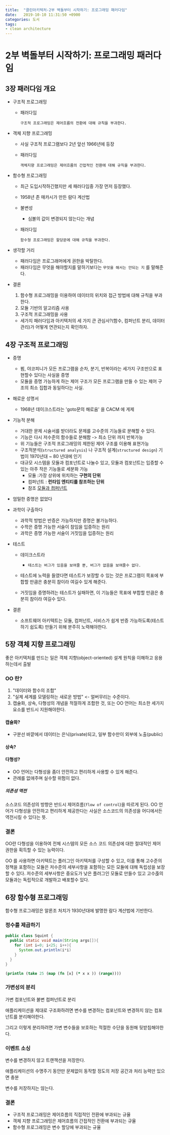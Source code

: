 ```yaml
---
title:  "클린아키텍처-2부 벽돌부터 시작하기: 프로그래밍 패러다임"
date:   2019-10-10 11:31:50 +0900
categories: 도서
tags: 
- clean architecture
---
```


# 2부 벽돌부터 시작하기: 프로그래밍 패러다임

## 3장 패러다임 개요

- 구조적 프로그래밍

  - 패러다임 

    ```
    구조적 프로그래밍은 제어흐름의 전환에 대해 규칙을 부과한다.
    ```

    

- 객체 지향 프로그래밍

  - 사실 구조적 프로그램보다 2년 앞선 1966년에 등장

  - 패러다임

    ```
    객체지향 프로그래밍은 제어흐름의 간접적인 전환에 대해 규칙을 부과한다.
    ```

    

- 함수형 프로그래밍

  - 최근 도입시작하긴했지만 세 패러다임중 가장 먼저 등장했다. 

  - 1958년 존 매카시가 만든 람다 계산법

  - 불변성

    - 심볼의 값이 변경되지 않는다는 개념

  - 패러다임

    ```
    함수형 프로그래밍은 할당문에 대해 규칙을 부과한다.
    ```

    

- 생각할 거리

  - 패러다임은 프로그래머에게 권한을 박탈한다.
  - 패러다임은 무엇을 해야할지를 말하기보다는 `무엇을 해서는 안되는 지` 를 말해준다.

- 결론

  1. 함수형 프로그래밍을 이용하여 데이터의 위치와 접근 방법에 대해 규칙을 부과한다.
  2. 모듈 기반의 알고리즘 사용
  3. 구조적 프로그래밍을 사용

  - 세가지 패러다임과 아키텍처의 세 가지 큰 관심사?(함수, 컴퍼넌트 분리, 데이터 관리)가 어떻게 연관되는지 확인하자.	


<!-- more -->
## 4장 구조적 프로그래밍

- 증명

  - 뵘, 야코피니가 모든 프로그램을 순차, 분기, 반복이라는 세가지 구조만으로 표현할수 있다는 사실을 증명
  - 모듈을 증명 가능하게 하는 제어 구조가 모든 프로그램을 만들 수 있는 제어 구조의 최소 집합과 동일하다는 사실.

- 해로운 성명서

  - 1968년 데이크스트라는 'goto문의 해로움' 을 CACM 에 게제

- 기능적 분해

  - 거대한 문제 시술서를 받더라도 문제를 고수준의 기능들로 분해할 수 있다.
  - 기능은 다시 저수준의 함수들로 분해함 -> 최소 단위 까지 반복가능
  - 위 기능들은 구조적 프로그래밍의 제한된 제어 구조를 이용해 표현가능
  - 구조적분석(`structured analysis`) 나 구조적 설계(`structured design`)  기법이 1970년대 ~ 80 년대에 인기
  - 대규모 시스템을 모듈과 컴포넌트로 나눌수 있고, 모듈과 컴포넌트는 입증할 수 있는 아주 작은 기능들로 세분화 가능
    - 모듈 :가장 상위에 위치하는 **구현의 단위**
    - 컴퍼넌트 : **런타임 엔티티를 참조하는 단위**
    - 참조 [모듈과 컴퍼넌트](https://imcreator.tistory.com/7)

- 엄밀한 증명은 없었다

- 과학이 구출하다

  - 과학적 방법은 반증은 가능하지만 증명은 불가능하다.
  - 수학은 증명 가능한 서술이 참임을 입증하는 원리
  - 과학은 증명 가능한 서술이 거짓임을 입증하는 원리

- 테스트

  - 데이크스트라

    - ```
      테스트는 버그가 있음을 보여줄 뿐, 버그가 없음을 보여줄수 없다.
      ```

  - 테스트에 노력을 들였다면 테스트가 보장할 수 있는 것은 프로그램이 목표에 부합할 만큼은 충분히 참이라 여길수 있게 해준다.

  - 거짓임을 증명하려는 테스트가 실패하면, 이 기능들은 목표에 부합할 만큼은 충분히 참이라 여길수 있다.

- 결론

  - 소프트웨어 아키텍트는 모듈, 컴퍼넌트, 서비스가 쉽게 반증 가능하도록(테스트하기 쉽도록) 만들기 위해 분주히 노력해야한다.

  

## 5장 객체 지향 프로그래밍

좋은 아키텍처를 만드는 일은 객체 지향(object-oriented) 설계 원칙을 이해하고 응용하는데서 출발

### OO 란? 

1. "데이터와 함수의 조합"
2. "실제 세계를 모델링하는 새로운 방법" <- 얼버무리는 수준이다. 
3. 캡슐화, 상속, 다형성의 개념을 적절하게 조합한 것, 또는 OO 언어는 최소한 세가지 요소를 반드시 지원해야한다.

#### 캡슐화?
  - 구분선 바깥에서 데이터는 은닉(private)되고, 일부 함수만이 외부에 노출(public)
#### 상속?
#### 다형성?
  - OO 언어는 다형성을 좀더 안전하고 편리하게 사용할 수 있게 해준다.
  - 관례를 없애주며 실수할 위험이 없다.
##### 의존성 역전
소스코드 의존성의 방향은 반드시 제어흐름(`flow of control`)을 따르게 된다. 
OO 언어가 다형성을 안전하고 편리하게 제공한다는 사실은 소스코드의 의존성을 어디에서든 역전시킬 수 있다는 뜻.

### 결론

OO란 다형성을 이용하여 전체 시스템의 모든 소스 코드 의존성에 대한 절대적인 제어 권한을 획득할 수 있는 능력이다. 

OO 를 사용하면 아키텍트는 플러그인 아키텍처를 구성할 수 있고, 이를 통해 고수준의 정책을 포함하는 모듈은 저수준의 세부사항을 포함하는 모든 모듈에 대해 독립성을 보장할 수 있다. 저수준의 세부사항은 중요도가 낮은 플러그인 모듈로 만들수 있고 고수줁의 모듈과는 독립적으로 개발하고 배포할수 있다. 




## 6장 함수형 프로그래밍

함수형 프로그래밍은 알론조 처치가 1930년대에 발명한 람다 계산법에 기반한다.

### 정수를 제곱하기

```java
public class Squint {
  public static void main(String args[]){
    for (int i=0; i<25; i++){
      System.out.println(i*i)
    }
  }
}
```

```clojure
(println (take 25 (map (fn [x] (* x x )) (range))))
```



### 가변성의 분리

가변 컴포넌트와 불변 컴퍼넌트로 분리

애플리케이션을 제대로 구조화하려면 변수를 변경하는 컴포넌트와 변경하지 않는 컴포넌트를 분리해야한다. 

그리고 이렇게 분리하려면 가변 변수들을 보호하는 적절한 수단을 동원해 뒷받침해야한다.



### 이벤트 소싱

변수를 변경하지 않고 트랜잭션을 저장한다.

애플리케이션의 수명주기 동안만 문제없이 동작할 정도의 저장 공간과 처리 능력만 있으면 충분

변수를 저장하지는 않는다.



### 결론

* 구조적 프로그래밍은 제어흐름의 직접적인 전환에 부과되는 규율
* 객체 지향 프로그래밍은 제어흐름의 간접적인 전환에 부과되는 규율
* 함수형 프로그래밍은 변수 할당에 부과되는 규율